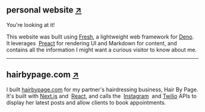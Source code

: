 ## personal website [↗](https://github.com/Miklos24/portfolio)

You're looking at it!

This website was built using [Fresh](https://fresh.deno.dev), a lightweight web
framework for [Deno](https://deno.com). It leverages&nbsp;
[Preact](https://preactjs.com) for rendering UI and Markdown for content, and
contains all the information I might want a curious visitor to know about me.

---

## hairbypage.com [↗](https://github.com/Miklos24/hair-by-page)

I built [hairbypage.com](https://hairbypage.com) for my partner's hairdressing
business, Hair By Page. It's built with [Next.js](https://nextjs.org) and&nbsp;
[React](https://reactjs.org), and calls the&nbsp;
[Instagram](https://developers.facebook.com/docs/instagram-basic-display-api/)
&nbsp;and [Twilio](https://www.twilio.com/docs/messaging) APIs to display her
latest posts and allow clients to book appointments.
